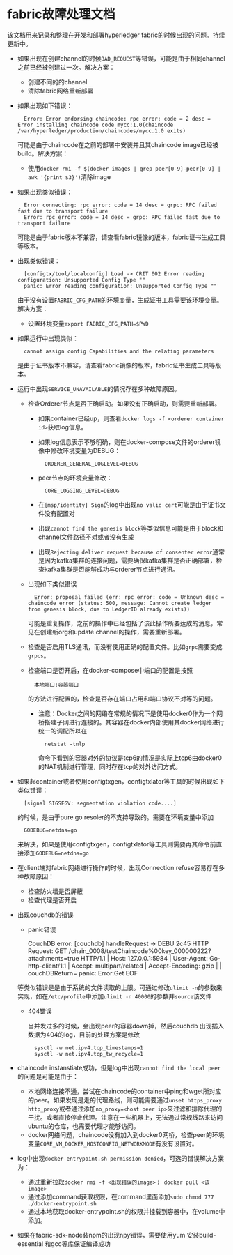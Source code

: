 # fabric故障处理文档
该文档用来记录和整理在开发和部署hyperledger fabric的时候出现的问题。持续更新中。

+ 如果出现在创建channel的时候`BAD_REQUEST`等错误，可能是由于相同channel之前已经被创建过一次。解决方案：
    - 创建不同的的channel
    - 清除fabric网络重新部署

+ 如果出现如下错误：

        Error: Error endorsing chaincode: rpc error: code = 2 desc = Error installing chaincode code mycc:1.0(chaincode /var/hyperledger/production/chaincodes/mycc.1.0 exits)

    可能是由于chaincode在之前的部署中安装并且其chaincode image已经被build。解决方案：
    - 使用`docker rmi -f $(docker images | grep peer[0-9]-peer[0-9] | awk '{print $3}')`清除image

+ 如果出现类似错误：

        Error connecting: rpc error: code = 14 desc = grpc: RPC failed fast due to transport failure
        Error: rpc error: code = 14 desc = grpc: RPC failed fast due to transport failure

    可能是由于fabric版本不兼容，请查看fabric镜像的版本，fabric证书生成工具等版本。

+ 出现类似错误：

        [configtx/tool/localconfig] Load -> CRIT 002 Error reading configuration: Unsupported Config Type ""
        panic: Error reading configuration: Unsupported Config Type ""

    由于没有设置`FABRIC_CFG_PATH`的环境变量，生成证书工具需要该环境变量。解决方案：
    - 设置环境变量`export FABRIC_CFG_PATH=$PWD`

+ 如果运行中出现类似：

        cannot assign config Capabilities and the relating parameters

    是由于证书版本不兼容，请查看fabric镜像的版本，fabric证书生成工具等版本。

+ 运行中出现`SERVICE_UNAVAILABLE`的情况存在多种故障原因。
    - 检查Orderer节点是否正确启动。如果没有正确启动，则需要重新部署。
        - 如果container已经up，则查看`docker logs -f <orderer container id>`获取log信息。
        - 如果log信息表示不够明确，则在docker-compose文件的orderer镜像中修改环境变量为DEBUG：

                ORDERER_GENERAL_LOGLEVEL=DEBUG
        - peer节点的环境变量修改：

                CORE_LOGGING_LEVEL=DEBUG
        - 在`[msp/identity] Sign`的log中出现`no valid cert`可能是由于证书文件没有配置对
        - 出现`cannot find the genesis block`等类似信息可能是由于block和channel文件路径不对或者没有生成
        - 出现`Rejecting deliver request because of consenter error`通常是因为kafka集群的连接问题，需要确保kafka集群是否正确部署，检查kafka集群是否能够成功与orderer节点进行通讯。
    - 出现如下类似错误
    
            Error: proposal failed (err: rpc error: code = Unknown desc = chaincode error (status: 500, message: Cannot create ledger from genesis block, due to LedgerID already exists))
        可能是重复操作，之前的操作中已经包括了该此操作所要达成的消息，常见在创建新org和update channel的操作，需要重新部署。

    - 检查是否启用TLS通讯，而没有使用正确的配置文件。比如`grpc`需要变成`grpcs`。
    - 检查端口是否开启，在docker-compose中端口的配置是按照

            本地端口:容器端口
        的方法进行配置的，检查是否存在端口占用和端口协议不对等的问题。

        - 注意：Docker之间的网络在常规的情况下是使用docker0作为一个网桥搭建子网进行连接的。其容器在docker内部使用其docker网络进行统一的调配所以在

                netstat -tnlp 
            命令下看到的容器对外的协议是tcp6的情况是实际上tcp6由docker0的NAT机制进行管理，同时存在tcp的对外访问方式。

+ 如果起container或者使用configtxgen，configtxlator等工具的时候出现如下类似错误：

        [signal SIGSEGV: segmentation violation code....]

    的时候，是由于pure go resoler的不支持导致的。需要在环境变量中添加

        GODEBUG=netdns=go

    来解决，如果是使用configtxgen，configtxlator等工具则需要再其命令前直接添加`GODEBUG=netdns=go`

+ 在client端对fabric网络进行操作的时候，出现Connection refuse容易存在多种故障原因：
    - 检查防火墙是否屏蔽
    - 检查代理是否开启

+ 出现couchdb的错误

    + panic错误

        CouchDB error: [couchdb] handleRequest -> DEBU 2c45 HTTP Request: GET /chain_0008/testChaincode%00key_000000222?attachments=true HTTP/1.1 | Host: 127.0.0.1:5984 | User-Agent: Go-http-client/1.1 | Accept: multipart/related | Accept-Encoding: gzip | | couchDBReturn= panic: Error:Get EOF

    等类似错误是是由于系统的文件读取的上限。可通过修改`ulimit -n`的参数来实现，如在`/etc/profile`中添加`ulimit -n 40000`的参数并`source`该文件

    + 404错误

        当并发过多的时候，会出现peer的容器down掉，然后couchdb 出现插入数据为404的log，目前的处理方案是修改

            sysctl -w net.ipv4.tcp_timestamps=1
            sysctl -w net.ipv4.tcp_tw_recycle=1
        

+ chaincode instanstiate成功，但是log中出现`cannot find the local peer`的问题是可能是由于：
    - 本地网络连接不通，尝试在chaincode的container中ping和wget所对应的peer。如果发现是走的代理路线，则可能需要通过`unset https_proxy http_proxy`或者通过添加`no_proxy=<host peer ip>`来过滤和排除代理的干扰。或者直接停止代理。注意在一些机器上，无法通过常规线路来访问ubuntu的仓库，也需要代理才能够访问。
    - docker网络问题，chaincode没有加入到docker0网桥，检查peer的环境变量`CORE_VM_DOCKER_HOSTCONFIG_NETWORKMODE`有没有设置对。

+ log中出现`docker-entrypoint.sh permission denied`，可选的错误解决方案为：
    - 通过重新拉取`docker rmi -f <出现错误的image>； docker pull <该image>`
    - 通过添加command获取权限，在command里面添加`sudo chmod 777 ./docker-entrypoint.sh`
    - 通过本地获取docker-entrypoint.sh的权限并挂载到容器中，在volume中添加。

+ 如果在fabric-sdk-node装npm的出现npy错误，需要使用yum 安装build-essential 和gcc等库保证编译成功